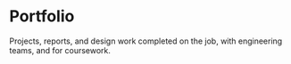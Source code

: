 # Portfolio
Projects, reports, and design work completed on the job, with engineering teams, and for coursework. 
